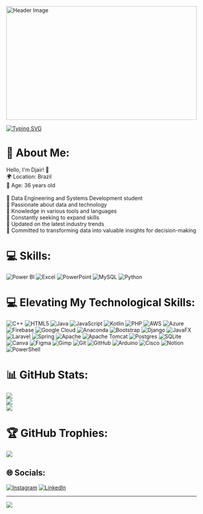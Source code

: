 <img src="https://media.licdn.com/dms/image/v2/D4D16AQFaGZVvbEfxGg/profile-displaybackgroundimage-shrink_350_1400/profile-displaybackgroundimage-shrink_350_1400/0/1721324084787?e=1732147200&v=beta&t=ppKO37m_7zgxEoQOmGdykqjCH9O4UpBc1zayewb4QK0" alt="Header Image" width="100%" height="300px">

[![Typing SVG](https://readme-typing-svg.demolab.com/?lines=Hello,+I'm+Djair!;I'm+studying+Data+Engineering+and+Systems+Development)](https://git.io/typing-svg)

# 💫 About Me:
Hello, I'm Djair! 👋<br>
🌍 Location: Brazil<br>
🎂 Age: 36 years old<br><br>
🔹 Data Engineering and Systems Development student<br>
🔹 Passionate about data and technology<br>
🔹 Knowledge in various tools and languages<br>
🔹 Constantly seeking to expand skills<br>
🔹 Updated on the latest industry trends<br>
🔹 Committed to transforming data into valuable insights for decision-making<br> 

# 💻 Skills:
![Power BI](https://img.shields.io/badge/power_bi-F2C811?style=for-the-badge&logo=powerbi&logoColor=black) 
![Excel](https://img.shields.io/badge/Excel-4B8BF4?style=for-the-badge&logo=microsoft-excel&logoColor=white) 
![PowerPoint](https://img.shields.io/badge/PowerPoint-E03C31?style=for-the-badge&logo=microsoft-powerpoint&logoColor=white) 
![MySQL](https://img.shields.io/badge/MySQL-4479A1?style=for-the-badge&logo=mysql&logoColor=white) 
![Python](https://img.shields.io/badge/python-3776AB?style=for-the-badge&logo=python&logoColor=white)

# 💻 Elevating My Technological Skills:
![C++](https://img.shields.io/badge/c++-%2300599C.svg?style=for-the-badge&logo=c%2B%2B&logoColor=white) 
![HTML5](https://img.shields.io/badge/html5-%23E34F26.svg?style=for-the-badge&logo=html5&logoColor=white) 
![Java](https://img.shields.io/badge/java-%23ED8B00.svg?style=for-the-badge&logo=openjdk&logoColor=white) 
![JavaScript](https://img.shields.io/badge/javascript-%23323330.svg?style=for-the-badge&logo=javascript&logoColor=%23F7DF1E) 
![Kotlin](https://img.shields.io/badge/kotlin-%237F52FF.svg?style=for-the-badge&logo=kotlin&logoColor=white) 
![PHP](https://img.shields.io/badge/php-%23777BB4.svg?style=for-the-badge&logo=php&logoColor=white) 
![AWS](https://img.shields.io/badge/AWS-%23FF9900.svg?style=for-the-badge&logo=amazon-aws&logoColor=white) 
![Azure](https://img.shields.io/badge/azure-%230072C6.svg?style=for-the-badge&logo=microsoftazure&logoColor=white) 
![Firebase](https://img.shields.io/badge/firebase-%23039BE5.svg?style=for-the-badge&logo=firebase) 
![Google Cloud](https://img.shields.io/badge/GoogleCloud-%234285F4.svg?style=for-the-badge&logo=google-cloud&logoColor=white) 
![Anaconda](https://img.shields.io/badge/Anaconda-%2344A833.svg?style=for-the-badge&logo=anaconda&logoColor=white) 
![Bootstrap](https://img.shields.io/badge/bootstrap-%238511FA.svg?style=for-the-badge&logo=bootstrap&logoColor=white) 
![Django](https://img.shields.io/badge/django-%23092E20.svg?style=for-the-badge&logo=django&logoColor=white) 
![JavaFX](https://img.shields.io/badge/javafx-%23FF0000.svg?style=for-the-badge&logo=javafx&logoColor=white) 
![Laravel](https://img.shields.io/badge/laravel-%23FF2D20.svg?style=for-the-badge&logo=laravel&logoColor=white) 
![Spring](https://img.shields.io/badge/spring-%236DB33F.svg?style=for-the-badge&logo=spring&logoColor=white) 
![Apache](https://img.shields.io/badge/apache-%23D42029.svg?style=for-the-badge&logo=apache&logoColor=white) 
![Apache Tomcat](https://img.shields.io/badge/apache%20tomcat-%23F8DC75.svg?style=for-the-badge&logo=apache-tomcat&logoColor=black) 
![Postgres](https://img.shields.io/badge/postgres-%23316192.svg?style=for-the-badge&logo=postgresql&logoColor=white) 
![SQLite](https://img.shields.io/badge/sqlite-%2307405e.svg?style=for-the-badge&logo=sqlite&logoColor=white) 
![Canva](https://img.shields.io/badge/Canva-%2300C4CC.svg?style=for-the-badge&logo=Canva&logoColor=white) 
![Figma](https://img.shields.io/badge/figma-%23F24E1E.svg?style=for-the-badge&logo=figma&logoColor=white) 
![Gimp](https://img.shields.io/badge/Gimp-657D8B?style=for-the-badge&logo=gimp&logoColor=FFFFFF) 
![Git](https://img.shields.io/badge/git-%23F05033.svg?style=for-the-badge&logo=git&logoColor=white) 
![GitHub](https://img.shields.io/badge/github-%23121011.svg?style=for-the-badge&logo=github&logoColor=white) 
![Arduino](https://img.shields.io/badge/-Arduino-00979D?style=for-the-badge&logo=Arduino&logoColor=white) 
![Cisco](https://img.shields.io/badge/cisco-%23049fd9.svg?style=for-the-badge&logo=cisco&logoColor=black) 
![Notion](https://img.shields.io/badge/Notion-%23000000.svg?style=for-the-badge&logo=notion&logoColor=white) 
![PowerShell](https://img.shields.io/badge/PowerShell-%235391FE.svg?style=for-the-badge&logo=powershell&logoColor=white)

# 📊 GitHub Stats:
![](https://github-readme-stats.vercel.app/api?username=djair2113&theme=dark&hide_border=false&include_all_commits=false&count_private=false)<br/>
![](https://github-readme-streak-stats.herokuapp.com/?user=djair2113&theme=dark&hide_border=false)<br/>
![](https://github-readme-stats.vercel.app/api/top-langs/?username=djair2113&theme=dark&hide_border=false&include_all_commits=false&count_private=false&layout=compact)

# 🏆 GitHub Trophies:
![](https://github-profile-trophy.vercel.app/?username=djair2113&theme=dark&no-frame=true&margin-w=15&margin-h=15)


## 🌐 Socials:
[![Instagram](https://img.shields.io/badge/Instagram-%23E4405F.svg?logo=Instagram&logoColor=white)](https://instagram.com/djair2113) 
[![LinkedIn](https://img.shields.io/badge/LinkedIn-%230077B5.svg?logo=linkedin&logoColor=white)](https://linkedin.com/in/djair2113)

---
[![](https://visitcount.itsvg.in/api?id=djair2113&icon=5&color=1)](https://visitcount.itsvg.in)

<!-- Proudly created with GPRM ( https://gprm.itsvg.in ) -->
